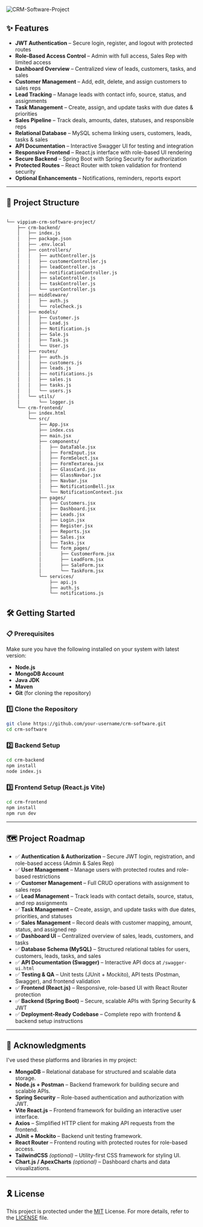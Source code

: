 ![CRM-Software-Project](https://socialify.git.ci/vippium/CRM-Software-Project/image?custom_language=Vite&description=1&font=Jost&language=1&name=1&pattern=Transparent&theme=Auto)

## ✨ Features

- **JWT Authentication** – Secure login, register, and logout with protected routes
- **Role-Based Access Control** – Admin with full access, Sales Rep with limited access
- **Dashboard Overview** – Centralized view of leads, customers, tasks, and sales
- **Customer Management** – Add, edit, delete, and assign customers to sales reps
- **Lead Tracking** – Manage leads with contact info, source, status, and assignments
- **Task Management** – Create, assign, and update tasks with due dates & priorities
- **Sales Pipeline** – Track deals, amounts, dates, statuses, and responsible reps
- **Relational Database** – MySQL schema linking users, customers, leads, tasks & sales
- **API Documentation** – Interactive Swagger UI for testing and integration
- **Responsive Frontend** – React.js interface with role-based UI rendering
- **Secure Backend** – Spring Boot with Spring Security for authorization
- **Protected Routes** – React Router with token validation for frontend security
- **Optional Enhancements** – Notifications, reminders, reports export

---

## 📁 Project Structure

```sh

└── vippium-crm-software-project/
    ├── crm-backend/
    │   ├── index.js
    │   ├── package.json
    │   ├── .env.local
    │   ├── controllers/
    │   │   ├── authController.js
    │   │   ├── customerController.js
    │   │   ├── leadController.js
    │   │   ├── notificationController.js
    │   │   ├── saleController.js
    │   │   ├── taskController.js
    │   │   └── userController.js
    │   ├── middleware/
    │   │   ├── auth.js
    │   │   └── roleCheck.js
    │   ├── models/
    │   │   ├── Customer.js
    │   │   ├── Lead.js
    │   │   ├── Notification.js
    │   │   ├── Sale.js
    │   │   ├── Task.js
    │   │   └── User.js
    │   ├── routes/
    │   │   ├── auth.js
    │   │   ├── customers.js
    │   │   ├── leads.js
    │   │   ├── notifications.js
    │   │   ├── sales.js
    │   │   ├── tasks.js
    │   │   └── users.js
    │   └── utils/
    │       └── logger.js
    └── crm-frontend/
        ├── index.html
        └── src/
            ├── App.jsx
            ├── index.css
            ├── main.jsx
            ├── components/
            │   ├── DataTable.jsx
            │   ├── FormInput.jsx
            │   ├── FormSelect.jsx
            │   ├── FormTextarea.jsx
            │   ├── GlassCard.jsx
            │   ├── GlassNavbar.jsx
            │   ├── Navbar.jsx
            │   ├── NotificationBell.jsx
            │   └── NotificationContext.jsx
            ├── pages/
            │   ├── Customers.jsx
            │   ├── Dashboard.jsx
            │   ├── Leads.jsx
            │   ├── Login.jsx
            │   ├── Register.jsx
            │   ├── Reports.jsx
            │   ├── Sales.jsx
            │   ├── Tasks.jsx
            │   └── form_pages/
            │       ├── CustomerForm.jsx
            │       ├── LeadForm.jsx
            │       ├── SaleForm.jsx
            │       └── TaskForm.jsx
            └── services/
                ├── api.js
                ├── auth.js
                └── notifications.js

```

## 🛠️ Getting Started

### 📋 Prerequisites  
Make sure you have the following installed on your system with latest version:  
- **Node.js**
- **MongoDB Account**
- **Java JDK** 
- **Maven** 
- **Git** (for cloning the repository)

### 1️⃣ Clone the Repository  
```sh
git clone https://github.com/your-username/crm-software.git
cd crm-software
```

### 2️⃣ Backend Setup
```sh
cd crm-backend
npm install
node index.js
```

### 3️⃣ Frontend Setup (React.js Vite)
```sh
cd crm-frontend
npm install
npm run dev
```
---

## 🗺️ Project Roadmap  

- ✅ **Authentication & Authorization** – Secure JWT login, registration, and role-based access (Admin & Sales Rep)  
- ✅ **User Management** – Manage users with protected routes and role-based restrictions  
- ✅ **Customer Management** – Full CRUD operations with assignment to sales reps  
- ✅ **Lead Management** – Track leads with contact details, source, status, and rep assignments  
- ✅ **Task Management** – Create, assign, and update tasks with due dates, priorities, and statuses  
- ✅ **Sales Management** – Record deals with customer mapping, amount, status, and assigned rep  
- ✅ **Dashboard UI** – Centralized overview of sales, leads, customers, and tasks  
- ✅ **Database Schema (MySQL)** – Structured relational tables for users, customers, leads, tasks, and sales  
- ✅ **API Documentation (Swagger)** – Interactive API docs at `/swagger-ui.html`  
- ✅ **Testing & QA** – Unit tests (JUnit + Mockito), API tests (Postman, Swagger), and frontend validation  
- ✅ **Frontend (React.js)** – Responsive, role-based UI with React Router protection  
- ✅ **Backend (Spring Boot)** – Secure, scalable APIs with Spring Security & JWT  
- ✅ **Deployment-Ready Codebase** – Complete repo with frontend & backend setup instructions  

---

## 🙌 Acknowledgments  

I've used these platforms and libraries in my project:  

- **MongoDB** – Relational database for structured and scalable data storage.  
- **Node.js + Postman** – Backend framework for building secure and scalable APIs.  
- **Spring Security** – Role-based authentication and authorization with JWT.  
- **Vite React.js** – Frontend framework for building an interactive user interface.  
- **Axios** – Simplified HTTP client for making API requests from the frontend.   
- **JUnit + Mockito** – Backend unit testing framework.  
- **React Router** – Frontend routing with protected routes for role-based access.  
- **TailwindCSS** *(optional)* – Utility-first CSS framework for styling UI.  
- **Chart.js / ApexCharts** *(optional)* – Dashboard charts and data visualizations.  

---

## 🎗 License  

This project is protected under the [MIT](https://choosealicense.com/licenses/mit/) License. For more details, refer to the [LICENSE]([./LICENSE](https://github.com/vippium/CRM-Software-Project/blob/master/LICENSE.md)) file.  
